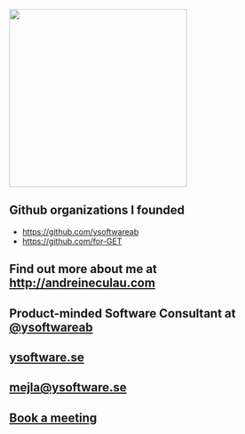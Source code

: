 <img height="320em" src="https://github-readme-stats.vercel.app/api?username=andreineculau&show_icons=true&include_all_commits=true&count_private=true&custom_title=GitHub+Stats&theme=vue">
<!-- <img height="160em" src="https://github-readme-stats.vercel.app/api/top-langs/?username=andreineculau&layout=compact&theme=vue&hide=perl&langs_count=6"> -->

## Github organizations I founded
* https://github.com/ysoftwareab
* https://github.com/for-GET

## Find out more about me at http://andreineculau.com

## Product-minded Software Consultant at [@ysoftwareab](https://github.com/ysoftwareab)

## [ysoftware.se](http://ysoftware.se)

## [mejla@ysoftware.se](mailto:mejla@ysoftware.se)

## [Book a meeting](https://calendly.com/ysoftwareab/25min)

